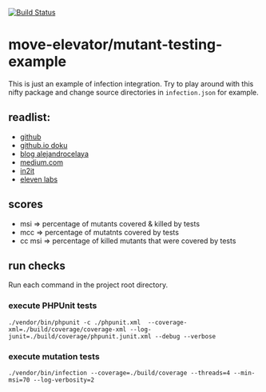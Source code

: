 [![Build Status](https://travis-ci.org/freshp/mutant-testing-example.svg?branch=master)](https://travis-ci.org/freshp/mutant-testing-example)

move-elevator/mutant-testing-example
================

This is just an example of infection integration. Try to play around with this nifty package and change source directories in `infection.json` for example.

## readlist:
* [github](https://github.com/infection/infection)
* [github.io doku](https://infection.github.io/)
* [blog alejandrocelaya](https://blog.alejandrocelaya.com/2018/02/17/mutation-testing-with-infection-in-big-php-projects/)
* [medium.com](https://medium.com/@maks_rafalko/infection-mutation-testing-framework-c9ccf02eefd1)
* [in2it](https://www.in2it.be/2018/05/mutation-testing-with-infection/)
* [eleven labs](https://blog.eleven-labs.com/en/mutation-testing-check-quality-unit-tests/) 

## scores
* msi => percentage of mutants covered & killed by tests
* mcc => percentage of mutatnts covered by tests
* cc msi => percentage of killed mutants that were covered by tests

## run checks
Run each command in the project root directory.

### execute PHPUnit tests
```
./vendor/bin/phpunit -c ./phpunit.xml  --coverage-xml=./build/coverage/coverage-xml --log-junit=./build/coverage/phpunit.junit.xml --debug --verbose
```

### execute mutation tests
```
./vendor/bin/infection --coverage=./build/coverage --threads=4 --min-msi=70 --log-verbosity=2 
```
